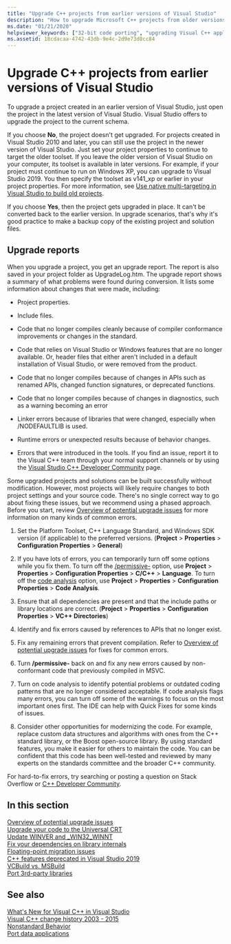 ```yaml
---
title: "Upgrade C++ projects from earlier versions of Visual Studio"
description: "How to upgrade Microsoft C++ projects from older versions of Visual Studio."
ms.date: "01/21/2020"
helpviewer_keywords: ["32-bit code porting", "upgrading Visual C++ applications, 32-bit code"]
ms.assetid: 18cdacaa-4742-43db-9e4c-2d9e73d8cc84
---
```

# Upgrade C++ projects from earlier versions of Visual Studio

To upgrade a project created in an earlier version of Visual Studio, just open the project in the latest version of Visual Studio. Visual Studio offers to upgrade the project to the current schema.

If you choose **No**, the project doesn't get upgraded. For projects created in Visual Studio 2010 and later, you can still use the project in the newer version of Visual Studio. Just set your project properties to continue to target the older toolset. If you leave the older version of Visual Studio on your computer, its toolset is available in later versions. For example, if your project must continue to run on Windows XP, you can upgrade to Visual Studio 2019. You then specify the toolset as v141_xp or earlier in your project properties. For more information, see [Use native multi-targeting in Visual Studio to build old projects](use-native-multi-targeting.md).

If you choose **Yes**, then the project gets upgraded in place. It can't be converted back to the earlier version. In upgrade scenarios, that's why it's good practice to make a backup copy of the existing project and solution files.

## Upgrade reports

When you upgrade a project, you get an upgrade report. The report is also saved in your project folder as UpgradeLog.htm. The upgrade report shows a summary of what problems were found during conversion. It lists some information about changes that were made, including:

- Project properties.

- Include files.

- Code that no longer compiles cleanly because of compiler conformance improvements or changes in the standard.

- Code that relies on Visual Studio or Windows features that are no longer available. Or, header files that either aren't included in a default installation of Visual Studio, or were removed from the product.

- Code that no longer compiles because of changes in APIs such as renamed APIs, changed function signatures, or deprecated functions.

- Code that no longer compiles because of changes in diagnostics, such as a warning becoming an error

- Linker errors because of libraries that were changed, especially when /NODEFAULTLIB is used.

- Runtime errors or unexpected results because of behavior changes.

- Errors that were introduced in the tools. If you find an issue, report it to the Visual C++ team through your normal support channels or by using the [Visual Studio C++ Developer Community](https://developercommunity.visualstudio.com/spaces/62/index.html) page.

Some upgraded projects and solutions can be built successfully without modification. However, most projects will likely require changes to both project settings and your source code. There's no single correct way to go about fixing these issues, but we recommend using a phased approach. Before you start, review [Overview of potential upgrade issues](../porting/overview-of-potential-upgrade-issues-visual-cpp.md) for more information on many kinds of common errors.

1. Set the Platform Toolset, C++ Language Standard, and Windows SDK version (if applicable) to the preferred versions. (**Project** > **Properties** > **Configuration Properties** > **General**)

1. If you have lots of errors, you can temporarily turn off some options while you fix them. To turn off the [/permissive-](../build/reference/permissive-standards-conformance.md) option, use **Project** > **Properties** > **Configuration Properties** > **C/C++** > **Language**. To turn off the [code analysis](../code-quality/code-analysis-for-c-cpp-overview.md) option, use **Project** > **Properties** > **Configuration Properties** > **Code Analysis**.

1. Ensure that all dependencies are present and that the include paths or library locations are correct. (**Project** > **Properties** > **Configuration Properties** > **VC++ Directories**)

1. Identify and fix errors caused by references to APIs that no longer exist.

1. Fix any remaining errors that prevent compilation. Refer to [Overview of potential upgrade issues](../porting/overview-of-potential-upgrade-issues-visual-cpp.md) for fixes for common errors.

1. Turn **/permissive-** back on and fix any new errors caused by non-conformant code that previously compiled in MSVC.

1. Turn on code analysis to identify potential problems or outdated coding patterns that are no longer considered acceptable. If code analysis flags many errors, you can turn off some of the warnings to focus on the most important ones first. The IDE can help with Quick Fixes for some kinds of issues.

1. Consider other opportunities for modernizing the code. For example, replace custom data structures and algorithms with ones from the C++ standard library, or the Boost open-source library. By using standard features, you make it easier for others to maintain the code. You can be confident that this code has been well-tested and reviewed by many experts on the standards committee and the broader C++ community.

For hard-to-fix errors, try searching or posting a question on Stack Overflow or [C++ Developer Community](https://developercommunity.visualstudio.com/spaces/62/index.html).

## In this section

[Overview of potential upgrade issues](overview-of-potential-upgrade-issues-visual-cpp.md)\
[Upgrade your code to the Universal CRT](upgrade-your-code-to-the-universal-crt.md)\
[Update WINVER and _WIN32_WINNT](modifying-winver-and-win32-winnt.md)\
[Fix your dependencies on library internals](fix-your-dependencies-on-library-internals.md)\
[Floating-point migration issues](floating-point-migration-issues.md)\
[C++ features deprecated in Visual Studio 2019](features-deprecated-in-visual-studio.md)\
[VCBuild vs. MSBuild](build-system-changes.md)\
[Port 3rd-party libraries](porting-third-party-libraries.md)

## See also

[What's New for Visual C++ in Visual Studio](../overview/what-s-new-for-visual-cpp-in-visual-studio.md)\
[Visual C++ change history 2003 - 2015](../porting/visual-cpp-change-history-2003-2015.md)\
[Nonstandard Behavior](../cpp/nonstandard-behavior.md)\
[Port data applications](../data/data-access-programming-mfc-atl.md)
